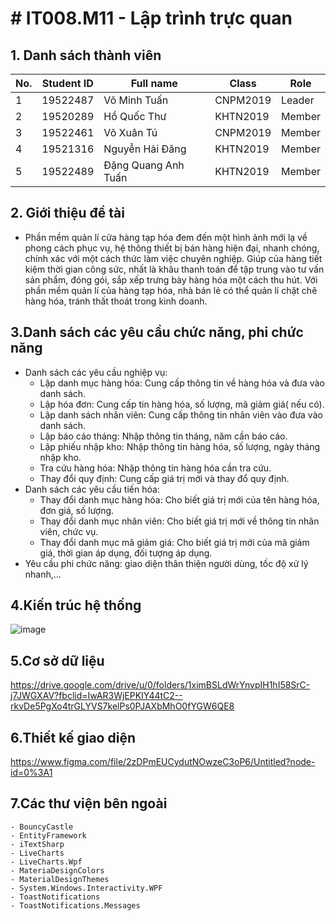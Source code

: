 # # IT008.M11 - Lập trình trực quan
## 1. Danh sách thành viên
| No. | Student ID | Full name | Class | Role |
| --- | --- | --- | --- | --- |
| 1 | 19522487 | Võ Minh Tuấn | CNPM2019 | Leader |
| 2 | 19520289 | Hồ Quốc Thư | KHTN2019 | Member |
| 3 | 19522461 | Võ Xuân Tú | CNPM2019 | Member |
| 4 | 19521316 | Nguyễn Hải Đăng | KHTN2019 | Member |
| 5 | 19522489 | Đặng Quang Anh Tuấn | KHTN2019 | Member |
## 2. Giới thiệu đề tài
- Phần mềm quản lí cửa hàng tạp hóa đem đến một hình ảnh mới lạ về phong cách phục vụ, hệ thông thiết bị bán hàng hiện đại, nhanh chóng, chính xác với một cách thức làm việc chuyên nghiệp. Giúp của hàng tiết kiệm thời gian công sức, nhất là khâu thanh toán để tập trung vào tư vấn sản phẩm, đóng gói, sắp xếp trưng bày hàng hóa một cách thu hút. Với phần mềm quản lí của hàng tạp hóa, nhà bán lẻ có thể quản lí chặt chẽ hàng hóa, tránh thất thoát trong kinh doanh.
## 3.Danh sách các yêu cầu chức năng, phi chức năng
* Danh sách các yêu cầu nghiệp vụ:
	- Lập danh mục hàng hóa: Cung cấp thông tin về hàng hóa và đưa vào danh sách.
	- Lập hóa đơn: Cung cấp tin hàng hóa, số lượng, mã giảm giá( nếu có).
	- Lập danh sách nhân viên: Cung cấp thông tin nhân viên vào đưa vào danh sách.
	- Lập báo cáo tháng: Nhập thông tin tháng, năm cần báo cáo.
	- Lập phiếu nhập kho: Nhập thông tin hàng hóa, số lượng, ngày tháng nhập kho.
	- Tra cứu hàng hóa: Nhập thông tin hàng hóa cần tra cứu.
	- Thay đổi quy định: Cung cấp giá trị mới và thay đổ quy định.
* Danh sách các yêu cầu tiến hóa:
	- Thay đổi danh mục hàng hóa: Cho biết giá trị mới của tên hàng hóa, đơn giá, số lượng.
	- Thay đổi danh mục nhân viên: Cho biết giá trị mới về thông tin nhân viên, chức vụ.
	- Thay đổi danh mục mã giảm giá: Cho biết giá trị mới của mã giảm giá, thời gian áp dụng, đối tượng áp dụng.
* Yêu cầu phi chức năng: giao diện thân thiện người dùng, tốc độ xử lý nhanh,...
## 4.Kiến trúc hệ thống 
![image](https://user-images.githubusercontent.com/80675685/146349366-08bade46-b3da-479e-86e6-2585e702827e.png)

## 5.Cơ sở dữ liệu
https://drive.google.com/drive/u/0/folders/1ximBSLdWrYnvpIH1hI58SrC-j7JWGXAV?fbclid=IwAR3WjEPKIY44tC2--rkvDe5PgXo4trGLYVS7kelPs0PJAXbMhO0fYGW6QE8
## 6.Thiết kế giao diện
https://www.figma.com/file/2zDPmEUCydutNOwzeC3oP6/Untitled?node-id=0%3A1
## 7.Các thư viện bên ngoài
  	- BouncyCastle
	- EntityFramework
	- iTextSharp
	- LiveCharts
	- LiveCharts.Wpf
	- MateriaDesignColors
	- MaterialDesignThemes
	- System.Windows.Interactivity.WPF
	- ToastNotifications
	- ToastNotifications.Messages
